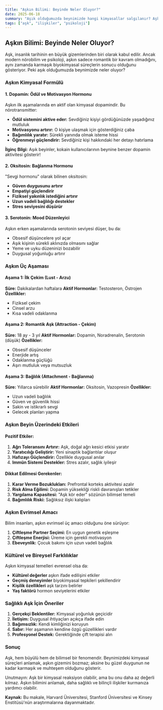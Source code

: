 ```yaml
---
title: "Aşkın Bilimi: Beyinde Neler Oluyor?"
date: 2025-06-18
summary: "Aşık olduğumuzda beynimizde hangi kimyasallar salgılanır? Aşkın nörobilimsel temellerini keşfedin."
tags: ["aşk", "ilişkiler", "psikoloji"]
---
```


## Aşkın Bilimi: Beyinde Neler Oluyor?

Aşk, insanlık tarihinin en büyük gizemlerinden biri olarak kabul edilir. Ancak modern nörobilim ve psikoloji, aşkın sadece romantik bir kavram olmadığını, aynı zamanda karmaşık biyokimyasal süreçlerin sonucu olduğunu gösteriyor. Peki aşık olduğumuzda beynimizde neler oluyor?

### Aşkın Kimyasal Formülü

#### 1. Dopamin: Ödül ve Motivasyon Hormonu

Aşkın ilk aşamalarında en aktif olan kimyasal dopamindir. Bu nörotransmitter:

- **Ödül sistemini aktive eder:** Sevdiğiniz kişiyi gördüğünüzde yaşadığınız mutluluk
- **Motivasyonu artırır:** O kişiye ulaşmak için gösterdiğiniz çaba
- **Bağımlılık yaratır:** Sürekli yanında olmak isteme hissi
- **Öğrenmeyi güçlendirir:** Sevdiğiniz kişi hakkındaki her detayı hatırlama

**İlginç Bilgi:** Aşık beyinler, kokain kullanıcılarının beynine benzer dopamin aktivitesi gösterir!

#### 2. Oksitosin: Bağlanma Hormonu

"Sevgi hormonu" olarak bilinen oksitosin:

- **Güven duygusunu artırır**
- **Empatiyi güçlendirir**
- **Fiziksel yakınlık istediğini artırır**
- **Uzun vadeli bağlılığı destekler**
- **Stres seviyesini düşürür**

#### 3. Serotonin: Mood Düzenleyici

Aşkın erken aşamalarında serotonin seviyesi düşer, bu da:
- Obsesif düşüncelere yol açar
- Aşık kişinin sürekli aklınızda olmasını sağlar
- Yeme ve uyku düzeninizi bozabilir
- Duygusal yoğunluğu artırır

### Aşkın Üç Aşaması

#### Aşama 1: İlk Çekim (Lust - Arzu)

**Süre:** Dakikalardan haftalara
**Aktif Hormonlar:** Testosteron, Östrojen
**Özellikler:**
- Fiziksel çekim
- Cinsel arzu
- Kısa vadeli odaklanma

#### Aşama 2: Romantik Aşk (Attraction - Çekim)

**Süre:** 18 ay - 3 yıl
**Aktif Hormonlar:** Dopamin, Noradrenalin, Serotonin (düşük)
**Özellikler:**
- Obsesif düşünceler
- Enerjide artış
- Odaklanma güçlüğü
- Aşırı mutluluk veya mutsuzluk

#### Aşama 3: Bağlılık (Attachment - Bağlanma)

**Süre:** Yıllarca sürebilir
**Aktif Hormonlar:** Oksitosin, Vazopresin
**Özellikler:**
- Uzun vadeli bağlılık
- Güven ve güvenlik hissi
- Sakin ve istikrarlı sevgi
- Gelecek planları yapma

### Aşkın Beyin Üzerindeki Etkileri

#### Pozitif Etkiler:

1. **Ağrı Toleransını Artırır:** Aşk, doğal ağrı kesici etkisi yaratır
2. **Yaratıcılığı Geliştirir:** Yeni sinaptik bağlantılar oluşur
3. **Hafızayı Güçlendirir:** Özellikle duygusal anılar
4. **Immün Sistemi Destekler:** Stres azalır, sağlık iyileşir

#### Dikkat Edilmesi Gerekenler:

1. **Karar Verme Bozuklukları:** Prefrontal korteks aktivitesi azalır
2. **Risk Alma Eğilimi:** Dopamin yüksekliği riskli davranışları tetikler
3. **Yargılama Kapasitesi:** "Aşk kör eder" sözünün bilimsel temeli
4. **Bağımlılık Riski:** Sağlıksız ilişki kalıpları

### Aşkın Evrimsel Amacı

Bilim insanları, aşkın evrimsel üç amacı olduğunu öne sürüyor:

1. **Çiftleşme Partner Seçimi:** En uygun genetik eşleşme
2. **Çiftleşme Enerjisi:** Üreme için gerekli motivasyon
3. **Ebeveynlik:** Çocuk bakımı için uzun vadeli bağlılık

### Kültürel ve Bireysel Farklılıklar

Aşkın kimyasal temelleri evrensel olsa da:

- **Kültürel değerler** aşkın ifade edilişini etkiler
- **Geçmiş deneyimler** biyokimyasal tepkileri şekillendirir
- **Kişilik özellikleri** aşk tarzını belirler
- **Yaş faktörü** hormon seviyelerini etkiler

### Sağlıklı Aşk İçin Öneriler

1. **Gerçekçi Beklentiler:** Kimyasal yoğunluk geçicidir
2. **İletişim:** Duygusal ihtiyaçları açıkça ifade edin
3. **Bağımsızlık:** Kendi kimliğinizi koruyun
4. **Sabır:** Her aşamanın kendine özgü güzellikleri vardır
5. **Profesyonel Destek:** Gerektiğinde çift terapisi alın

### Sonuç

Aşk, hem büyülü hem de bilimsel bir fenomendir. Beynimizdeki kimyasal süreçleri anlamak, aşkın gizemini bozmaz; aksine bu güzel duygunun ne kadar karmaşık ve muhteşem olduğunu gösterir.

Unutmayın: Aşk bir kimyasal reaksiyon olabilir, ama bu onu daha az değerli kılmaz. Aşkın bilimini anlamak, daha sağlıklı ve bilinçli ilişkiler kurmanıza yardımcı olabilir.

**Kaynak:** Bu makale, Harvard Üniversitesi, Stanford Üniversitesi ve Kinsey Enstitüsü'nün araştırmalarına dayanmaktadır.
